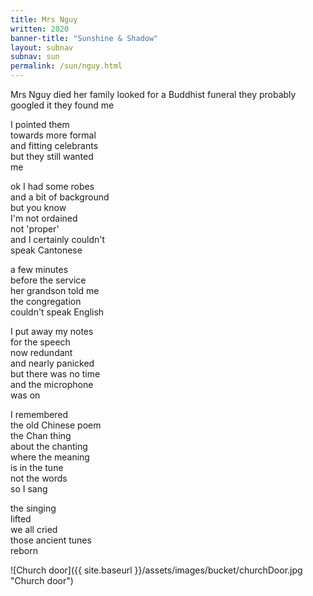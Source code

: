 ```yaml
---
title: Mrs Nguy
written: 2020
banner-title: "Sunshine & Shadow" 
layout: subnav
subnav: sun
permalink: /sun/nguy.html
---
```


<div class="poem">
Mrs Nguy died  
her family looked  
for a Buddhist funeral  
they probably googled it  
they found me  


I pointed them  
towards more formal  
and fitting celebrants  
but they still wanted  
me  


ok I had some robes  
and a bit of background  
but you know  
I'm not ordained  
not 'proper'  
and I certainly couldn't  
speak Cantonese  


a few minutes  
before the service  
her grandson told me  
the congregation  
couldn't speak English  


I put away my notes  
for the speech  
now redundant  
and nearly panicked  
but there was no time  
and the microphone  
was on  


I remembered  
the old Chinese poem  
the Chan thing  
about the chanting  
where the meaning  
is in the tune  
not the words  
so I sang  


the singing  
lifted  
we all cried  
those ancient tunes  
reborn
</div>

![Church door]({{ site.baseurl }}/assets/images/bucket/churchDoor.jpg "Church door") 
